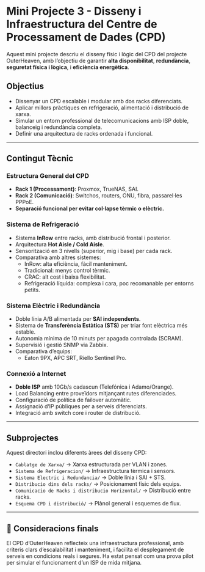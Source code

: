 # Mini Projecte 3 - Disseny i Infraestructura del Centre de Processament de Dades (CPD)

Aquest mini projecte descriu el disseny físic i lògic del CPD del projecte OuterHeaven, amb l’objectiu de garantir **alta disponibilitat**, **redundància**, **seguretat física i lògica**, i **eficiència energètica**.

## Objectius

- Dissenyar un CPD escalable i modular amb dos racks diferenciats.
- Aplicar millors pràctiques en refrigeració, alimentació i distribució de xarxa.
- Simular un entorn professional de telecomunicacions amb ISP doble, balanceig i redundància completa.
- Definir una arquitectura de racks ordenada i funcional.

---

## Contingut Tècnic

###  Estructura General del CPD

- **Rack 1 (Processament)**: Proxmox, TrueNAS, SAI.
- **Rack 2 (Comunicació)**: Switchos, routers, ONU, fibra, passarel·les PPPoE.
- **Separació funcional per evitar col·lapse tèrmic o elèctric.**

###  Sistema de Refrigeració

- Sistema **InRow** entre racks, amb distribució frontal i posterior.
- Arquitectura **Hot Aisle / Cold Aisle**.
- Sensorització en 3 nivells (superior, mig i base) per cada rack.
- Comparativa amb altres sistemes:
  - InRow: alta eficiència, fàcil manteniment.
  - Tradicional: menys control tèrmic.
  - CRAC: alt cost i baixa flexibilitat.
  - Refrigeració líquida: complexa i cara, poc recomanable per entorns petits.

###  Sistema Elèctric i Redundància

- Doble línia A/B alimentada per **SAI independents**.
- Sistema de **Transferència Estàtica (STS)** per triar font elèctrica més estable.
- Autonomia mínima de 10 minuts per apagada controlada (SCRAM).
- Supervisió i gestió SNMP via Zabbix.
- Comparativa d’equips:
  - Eaton 9PX, APC SRT, Riello Sentinel Pro.

###  Connexió a Internet

- **Doble ISP** amb 10Gb/s cadascun (Telefónica i Adamo/Orange).
- Load Balancing entre proveïdors mitjançant rutes diferenciades.
- Configuració de política de failover automàtic.
- Assignació d’IP públiques per a serveis diferenciats.
- Integració amb switch core i router de distribució.

---

## Subprojectes

Aquest directori inclou diferents àrees del disseny CPD:

- `Cablatge de Xarxa/` → Xarxa estructurada per VLAN i zones.
- `Sistema de Refrigeracion/` → Infraestructura tèrmica i sensors.
- `Sistema Electric i Redundancia/` → Doble línia i SAI + STS.
- `Distribucio dins dels racks/` → Posicionament físic dels equips.
- `Comunicacio de Racks i distribucio Horizontal/` → Distribució entre racks.
- `Esquema CPD i distribució/` → Plànol general i esquemes de flux.

---

## 📌 Consideracions finals

El CPD d’OuterHeaven reflecteix una infraestructura professional, amb criteris clars d’escalabilitat i manteniment, i facilita el desplegament de serveis en condicions reals i segures. Ha estat pensat com una prova pilot per simular el funcionament d’un ISP de mida mitjana.
